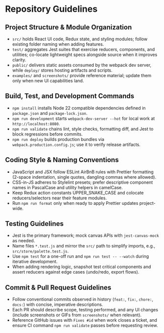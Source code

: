 # Repository Guidelines

## Project Structure & Module Organization

- `src/` holds React UI code, Redux state, and styling modules; follow existing folder naming when adding features.
- `test/` aggregates Jest suites that exercise reducers, components, and utilities; co-locate lightweight specs alongside source when it improves clarity.
- `public/` delivers static assets consumed by the webpack dev server, while `deploy/` stores hosting artifacts and scripts.
- `examples/` and `screenshots/` provide reference material; update them only when new UI capabilities land.

## Build, Test, and Development Commands

- `npm install` installs Node 22 compatible dependencies defined in `package.json` and `package-lock.json`.
- `npm run development` starts `webpack-dev-server --hot` for local work at `http://localhost:8080`.
- `npm run validate` chains lint, style checks, formatting diff, and Jest to block regressions before commits.
- `npm run deploy` builds production bundles via `webpack.production.config.js`; use it to verify release artifacts.

## Coding Style & Naming Conventions

- JavaScript and JSX follow ESLint AirBnB rules with Prettier formatting (2-space indentation, single quotes, dangling commas where allowed).
- CSS-in-JS adheres to Stylelint presets; prefer descriptive component names in PascalCase and utility helpers in camelCase.
- Keep Redux action constants UPPER_SNAKE_CASE and colocate reducers/selectors near their feature modules.
- Run `npm run format` only when ready to apply Prettier updates project-wide.

## Testing Guidelines

- Jest is the primary framework; mock canvas APIs with `jest-canvas-mock` as needed.
- Name files `*.test.js` and mirror the `src/` path to simplify imports, e.g., `src/store/palette.test.js`.
- Use `npm test` for a one-off run and `npm run test -- --watch` during iterative development.
- When adding rendering logic, snapshot test critical components and assert reducers against edge cases (undo/redo, export flows).

## Commit & Pull Request Guidelines

- Follow conventional commits observed in history (`feat:`, `fix:`, `chore:`, `docs:`) with concise, imperative descriptions.
- Each PR should describe scope, testing performed, and any UI changes (include screenshots or GIFs from `screenshots/` when relevant).
- Reference GitHub issues with `Fixes #id` when work closes a ticket, and ensure CI command `npm run validate` passes before requesting review.
